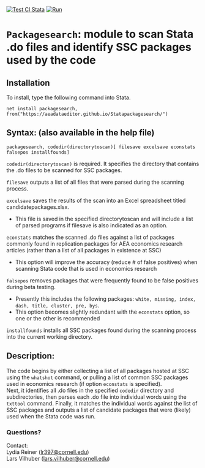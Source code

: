 [![Test CI Stata](https://github.com/AEADataEditor/Statapackagesearch/actions/workflows/test.yml/badge.svg)](https://github.com/AEADataEditor/Statapackagesearch/actions/workflows/test.yml)
[![Run](https://github.com/AEADataEditor/Statapackagesearch/actions/workflows/test.yml/badge.svg?event=workflow_run)](https://github.com/AEADataEditor/Statapackagesearch/actions/workflows/test.yml)


# `Packagesearch`: module to scan Stata .do files and identify SSC packages used by the code

## Installation
To install, type the following command into Stata. 

```
net install packagesearch, from("https://aeadataeditor.github.io/Statapackagesearch/")
```

## Syntax: (also available in the help file)

`packagesearch, codedir(directorytoscan)[ filesave excelsave econstats falsepos installfounds]`

`codedir(directorytoscan)` is required. It specifies the directory that contains the .do files to be scanned for SSC packages.

`filesave` outputs a list of all files that were parsed during the scanning process.

`excelsave` saves the results of the scan into an Excel spreadsheet titled candidatepackages.xlsx. 
- This file is saved in the specified directorytoscan and will include a list of parsed programs if filesave is also indicated as an option.

`econstats` matches the scanned .do files against a list of packages commonly found in replication packages for AEA economics research articles (rather than a list of all packages in existence at SSC)
- This option will improve the accuracy (reduce # of false positives) when scanning Stata code that is used in economics research

`falsepos` removes packages that were frequently found to be false positives during beta testing. 
- Presently this includes the following packages: `white, missing, index, dash, title, cluster, pre, bys`. 
- This option becomes slightly redundant with the `econstats` option, so one or the other is recommended

`installfounds` installs all SSC packages found during the scanning process into the current working directory.




## Description:

The code begins by either collecting a list of all packages hosted at SSC using the `whatshot` command, or pulling a list of common SSC packages used in economics research (if option `econstats` is specified).   
Next, it identifies all .do files in the specified `codedir` directory and subdirectories, then parses each .do file into individual words using the `txttool` command. 
Finally, it matches the individual words against the list of SSC packages and outputs a list of candidate packages that were (likely) used when the Stata code was run.  

### Questions?
Contact:   
Lydia Reiner (lr397@cornell.edu)  
Lars Vilhuber (lars.vilhuber@cornell.edu)


